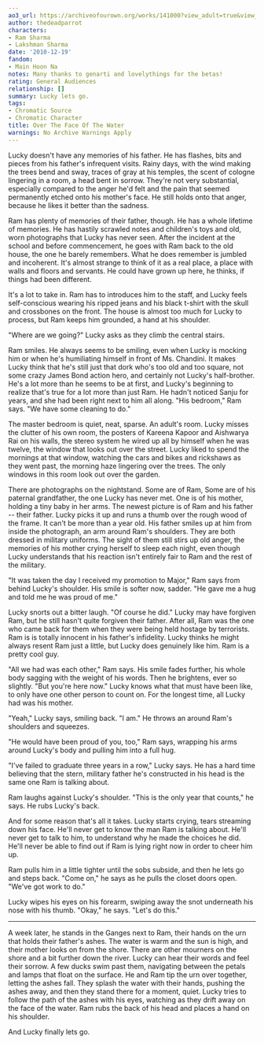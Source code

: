 ```yaml
---
ao3_url: https://archiveofourown.org/works/141000?view_adult=true&view_full_work=true
author: thedeadparrot
characters:
- Ram Sharma
- Lakshman Sharma
date: '2010-12-19'
fandom:
- Main Hoon Na
notes: Many thanks to genarti and lovelythings for the betas!
rating: General Audiences
relationship: []
summary: Lucky lets go.
tags:
- Chromatic Source
- Chromatic Character
title: Over The Face Of The Water
warnings: No Archive Warnings Apply
---
```


Lucky doesn't have any memories of his father. He has flashes, bits and pieces from his father's infrequent visits. Rainy days, with the wind making the trees bend and sway, traces of gray at his temples, the scent of cologne lingering in a room, a head bent in sorrow. They're not very substantial, especially compared to the anger he'd felt and the pain that seemed permanently etched onto his mother's face. He still holds onto that anger, because he likes it better than the sadness.

Ram has plenty of memories of their father, though. He has a whole lifetime of memories. He has hastily scrawled notes and children's toys and old, worn photographs that Lucky has never seen. After the incident at the school and before commencement, he goes with Ram back to the old house, the one he barely remembers. What he does remember is jumbled and incoherent. It's almost strange to think of it as a real place, a place with walls and floors and servants. He could have grown up here, he thinks, if things had been different.

It's a lot to take in. Ram has to introduces him to the staff, and Lucky feels self-conscious wearing his ripped jeans and his black t-shirt with the skull and crossbones on the front. The house is almost too much for Lucky to process, but Ram keeps him grounded, a hand at his shoulder.

"Where are we going?" Lucky asks as they climb the central stairs.

Ram smiles. He always seems to be smiling, even when Lucky is mocking him or when he's humiliating himself in front of Ms. Chandini. It makes Lucky think that he's still just that dork who's too old and too square, not some crazy James Bond action hero, and certainly not Lucky's half-brother. He's a lot more than he seems to be at first, and Lucky's beginning to realize that's true for a lot more than just Ram. He hadn't noticed Sanju for years, and she had been right next to him all along. "His bedroom," Ram says. "We have some cleaning to do."

The master bedroom is quiet, neat, sparse. An adult's room. Lucky misses the clutter of his own room, the posters of Kareena Kapoor and Aishwarya Rai on his walls, the stereo system he wired up all by himself when he was twelve, the window that looks out over the street. Lucky liked to spend the mornings at that window, watching the cars and bikes and rickshaws as they went past, the morning haze lingering over the trees. The only windows in this room look out over the garden.

There are photographs on the nightstand. Some are of Ram, Some are of his paternal grandfather, the one Lucky has never met. One is of his mother, holding a tiny baby in her arms. The newest picture is of Ram and his father -- their father. Lucky picks it up and runs a thumb over the rough wood of the frame. It can't be more than a year old. His father smiles up at him from inside the photograph, an arm around Ram's shoulders. They are both dressed in military uniforms. The sight of them still stirs up old anger, the memories of his mother crying herself to sleep each night, even though Lucky understands that his reaction isn't entirely fair to Ram and the rest of the military.

"It was taken the day I received my promotion to Major," Ram says from behind Lucky's shoulder. His smile is softer now, sadder. "He gave me a hug and told me he was proud of me."

Lucky snorts out a bitter laugh. "Of course he did." Lucky may have forgiven Ram, but he still hasn't quite forgiven their father. After all, Ram was the one who came back for them when they were being held hostage by terrorists. Ram is is totally innocent in his father's infidelity. Lucky thinks he might always resent Ram just a little, but Lucky does genuinely like him. Ram is a pretty cool guy.

"All we had was each other," Ram says. His smile fades further, his whole body sagging with the weight of his words. Then he brightens, ever so slightly. "But you're here now." Lucky knows what that must have been like, to only have one other person to count on. For the longest time, all Lucky had was his mother.

"Yeah," Lucky says, smiling back. "I am." He throws an around Ram's shoulders and squeezes.

"He would have been proud of you, too," Ram says, wrapping his arms around Lucky's body and pulling him into a full hug.

"I've failed to graduate three years in a row," Lucky says. He has a hard time believing that the stern, military father he's constructed in his head is the same one Ram is talking about.

Ram laughs against Lucky's shoulder. "This is the only year that counts," he says. He rubs Lucky's back.

And for some reason that's all it takes. Lucky starts crying, tears streaming down his face. He'll never get to know the man Ram is talking about. He'll never get to talk to him, to understand why he made the choices he did. He'll never be able to find out if Ram is lying right now in order to cheer him up.

Ram pulls him in a little tighter until the sobs subside, and then he lets go and steps back. "Come on," he says as he pulls the closet doors open. "We've got work to do."

Lucky wipes his eyes on his forearm, swiping away the snot underneath his nose with his thumb. "Okay," he says. "Let's do this."



---

A week later, he stands in the Ganges next to Ram, their hands on the urn that holds their father's ashes. The water is warm and the sun is high, and their mother looks on from the shore. There are other mourners on the shore and a bit further down the river. Lucky can hear their words and feel their sorrow. A few ducks swim past them, navigating between the petals and lamps that float on the surface. He and Ram tip the urn over together, letting the ashes fall. They splash the water with their hands, pushing the ashes away, and then they stand there for a moment, quiet. Lucky tries to follow the path of the ashes with his eyes, watching as they drift away on the face of the water. Ram rubs the back of his head and places a hand on his shoulder.

And Lucky finally lets go.